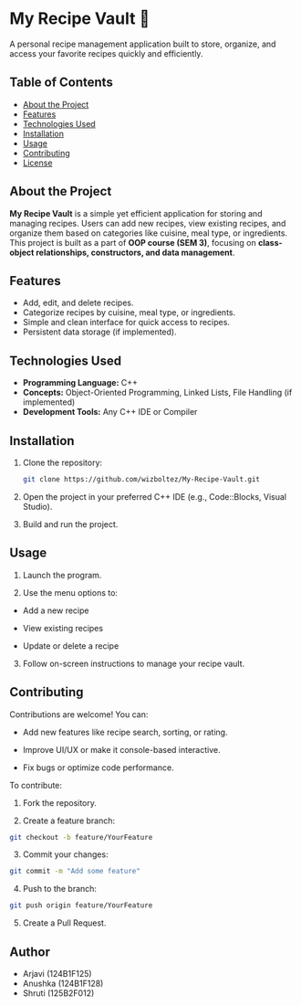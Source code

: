 # My Recipe Vault 🍲

A personal recipe management application built to store, organize, and access your favorite recipes quickly and efficiently.

## Table of Contents
- [About the Project](#about-the-project)  
- [Features](#features)  
- [Technologies Used](#technologies-used)  
- [Installation](#installation)  
- [Usage](#usage)  
- [Contributing](#contributing)  
- [License](#author)  

## About the Project
**My Recipe Vault** is a simple yet efficient application for storing and managing recipes. Users can add new recipes, view existing recipes, and organize them based on categories like cuisine, meal type, or ingredients. This project is built as a part of **OOP course (SEM 3)**, focusing on **class-object relationships, constructors, and data management**.  

## Features
- Add, edit, and delete recipes.  
- Categorize recipes by cuisine, meal type, or ingredients.  
- Simple and clean interface for quick access to recipes.  
- Persistent data storage (if implemented).  

## Technologies Used
- **Programming Language:** C++  
- **Concepts:** Object-Oriented Programming, Linked Lists, File Handling (if implemented)  
- **Development Tools:** Any C++ IDE or Compiler  

## Installation
1. Clone the repository:
   ```bash
   git clone https://github.com/wizboltez/My-Recipe-Vault.git
2. Open the project in your preferred C++ IDE (e.g., Code::Blocks, Visual Studio).

3. Build and run the project.

## Usage

1. Launch the program.

2. Use the menu options to:

- Add a new recipe

- View existing recipes

- Update or delete a recipe

3. Follow on-screen instructions to manage your recipe vault.

## Contributing

Contributions are welcome! You can:

- Add new features like recipe search, sorting, or rating.

- Improve UI/UX or make it console-based interactive.

- Fix bugs or optimize code performance.

To contribute:

1. Fork the repository.

2. Create a feature branch:
```bash
git checkout -b feature/YourFeature
```

3. Commit your changes:
```bash
git commit -m "Add some feature"
```

4. Push to the branch:
```bash
git push origin feature/YourFeature
```

5. Create a Pull Request.

## Author
- Arjavi (124B1F125)
- Anushka (124B1F128)
- Shruti (125B2F012) 
